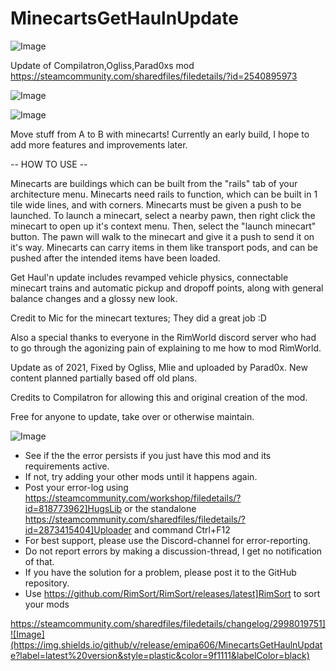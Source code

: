 # MinecartsGetHaulnUpdate

![Image](https://i.imgur.com/buuPQel.png)

Update of Compilatron,Ogliss,Parad0xs mod https://steamcommunity.com/sharedfiles/filedetails/?id=2540895973

![Image](https://i.imgur.com/pufA0kM.png)

	
![Image](https://i.imgur.com/Z4GOv8H.png)

Move stuff from A to B with minecarts! Currently an early build, I hope to add more features and improvements later.
	
-- HOW TO USE --

Minecarts are buildings which can be built from the "rails" tab of your architecture menu. Minecarts need rails to function, which can be built in 1 tile wide lines, and with corners.
Minecarts must be given a push to be launched. To launch a minecart, select a nearby pawn, then right click the minecart to open up it's context menu. Then, select the "launch minecart" button. The pawn will walk to the minecart and give it a push to send it on it's way.
Minecarts can carry items in them like transport pods, and can be pushed after the intended items have been loaded.

Get Haul'n update includes revamped vehicle physics, connectable minecart trains and automatic pickup and dropoff points, along with general balance changes and a glossy new look.
	
Credit to Mic for the minecart textures; They did a great job :D
	
Also a special thanks to everyone in the RimWorld discord server who had to go through the agonizing pain of explaining to me how to mod RimWorld.

Update as of 2021, Fixed by Ogliss, Mlie and uploaded by Parad0x. New content planned partially based off old plans.

Credits to Compilatron for allowing this and original creation of the mod.

Free for anyone to update, take over or otherwise maintain.

![Image](https://i.imgur.com/PwoNOj4.png)



-  See if the the error persists if you just have this mod and its requirements active.
-  If not, try adding your other mods until it happens again.
-  Post your error-log using https://steamcommunity.com/workshop/filedetails/?id=818773962]HugsLib or the standalone https://steamcommunity.com/sharedfiles/filedetails/?id=2873415404]Uploader and command Ctrl+F12
-  For best support, please use the Discord-channel for error-reporting.
-  Do not report errors by making a discussion-thread, I get no notification of that.
-  If you have the solution for a problem, please post it to the GitHub repository.
-  Use https://github.com/RimSort/RimSort/releases/latest]RimSort to sort your mods



https://steamcommunity.com/sharedfiles/filedetails/changelog/2998019751]![Image](https://img.shields.io/github/v/release/emipa606/MinecartsGetHaulnUpdate?label=latest%20version&style=plastic&color=9f1111&labelColor=black)

